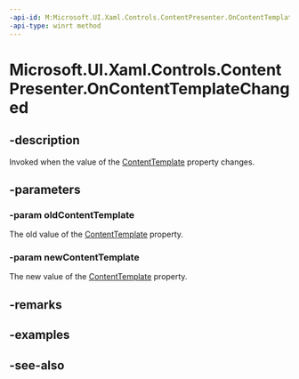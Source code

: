 ```yaml
---
-api-id: M:Microsoft.UI.Xaml.Controls.ContentPresenter.OnContentTemplateChanged(Microsoft.UI.Xaml.DataTemplate,Microsoft.UI.Xaml.DataTemplate)
-api-type: winrt method
---
```


<!-- Method syntax
virtual protected void OnContentTemplateChanged(Windows.UI.Xaml.DataTemplate oldContentTemplate, Windows.UI.Xaml.DataTemplate newContentTemplate)
-->

# Microsoft.UI.Xaml.Controls.ContentPresenter.OnContentTemplateChanged

## -description
Invoked when the value of the [ContentTemplate](contentpresenter_contenttemplate.md) property changes.

## -parameters
### -param oldContentTemplate
The old value of the [ContentTemplate](contentpresenter_contenttemplate.md) property.

### -param newContentTemplate
The new value of the [ContentTemplate](contentpresenter_contenttemplate.md) property.

## -remarks

## -examples

## -see-also

